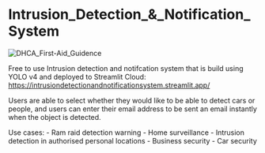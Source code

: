 # Intrusion_Detection_&_Notification_System

![DHCA_First-Aid_Guidence](https://user-images.githubusercontent.com/72056829/203740311-77da8f6b-ea0b-4484-af74-d52427cb5218.png)

Free to use Intrusion detection and notifcation system that is build using YOLO v4 and deployed to Streamlit Cloud: 
https://intrusiondetectionandnotificationsystem.streamlit.app/ 

Users are able to select whether they would like to be able to detect cars or people, and users can enter their email address to be sent an email instantly when the object is detected. 

Use cases: 
    - Ram raid detection warning
    - Home surveillance
    - Intrusion detection in authorised personal locations 
    - Business security 
    - Car security 
